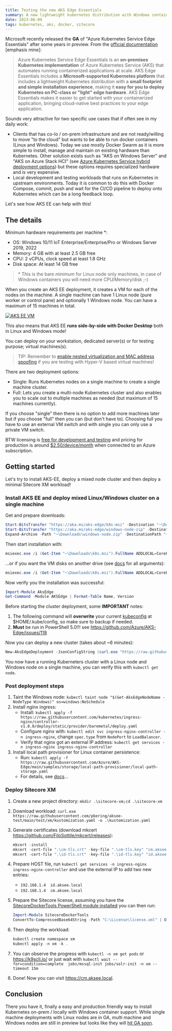 ```yaml
---
title: Testing the new AKS Edge Essentials
summary: A new lightweight kubernetes distribution with Windows container support
date: 2023-06-09
tags: kubernetes, aks, docker, sitecore
---
```


Microsoft recently released the **GA** of "Azure Kubernetes Service Edge Essentials" after some years in preview. From the [official documentation](https://learn.microsoft.com/en-us/azure/aks/hybrid/aks-edge-overview) [emphasis mine]:

> Azure Kubernetes Service Edge Essentials is an **on-premises Kubernetes implementation** of Azure Kubernetes Service (AKS) that automates running containerized applications at scale. AKS Edge Essentials includes a **Microsoft-supported Kubernetes platform** that includes a lightweight Kubernetes distribution with a **small footprint and simple installation experience**, making it **easy for you to deploy Kubernetes on PC-class or "light" edge hardware**. AKS Edge Essentials makes it easier to get started with your containerized application, bringing cloud-native best practices to your edge application.

Sounds very attractive for two specific use cases that if often see in my daily work:

- Clients that has co-lo / on-prem infrastructure and are not ready/willing to move "to the cloud" but wants to be able to run docker containers (Linux and Windows). Today we use mostly Docker Swarm as it is more simple to install, manage and maintain on existing hardware than Kubernetes. Other solution exists such as "AKS on Windows Server" and "AKS on Azure Stack HCI" (see [Azure Kubernetes Service hybrid deployment options](https://learn.microsoft.com/en-us/azure/aks/hybrid/aks-hybrid-options-overview#azure-kubernetes-service-hybrid-deployment-options)) but these options requires specialized hardware and is very expensive.
- Local development and testing workloads that runs on Kubernetes in upstream environments. Today it is common to do this with Docker Compose, commit, push and wait for the CI/CD pipeline to deploy onto Kubernetes which can be a long feedback loop.

Let's see how AKS EE can help with this!

## The details

Minimum hardware requirements per machine \*:

- OS: Windows 10/11 IoT Enterprise/Enterprise/Pro or Windows Server 2019, 2022
- Memory: 4 GB with at least 2.5 GB free
- CPU: 2 vCPUs, clock speed at least 1.8 GHz
- Disk space: At least 14 GB free

> \* This is the bare _minimum_ for Linux node only machines, in case of Windows containers you will need more CPU/Memory/disk ;-)

When you create an AKS EE deployment, it creates a VM for each of the nodes on the machine. A single machine can have 1 Linux node (pure worker or control pane) and optionally 1 Windows node. You can have a maximum of 15 machines in total.

[![AKS EE VM](/content/images/aks-edge-vm.png)](/content/images/aks-edge-vm.png)

This also means that AKS EE **runs side-by-side with Docker Desktop** both in Linux and Windows mode!

You can deploy on your workstation, dedicated server(s) or for testing purpose; virtual machines(s).

> TIP: Remember to [enable nested virtualization and MAC address spoofing](https://learn.microsoft.com/en-us/virtualization/hyper-v-on-windows/user-guide/nested-virtualization) if you are testing with Hyper-V based virtual machines!

There are two deployment options:

- Single: Runs Kubernetes nodes on a single machine to create a single machine cluster.
- Full: Lets you create a multi-node Kubernetes cluster and also enables you to scale out to multiple machines as needed (but maximum of 15 machines currently).

If you choose "single" then there is no option to add more machines later but if you choose "full" then you can (but don't have to). Choosing full you have to use an external VM switch and with single you can only use a private VM switch.

BTW licensing is [free for development and testing](https://learn.microsoft.com/en-us/azure/aks/hybrid/aks-edge-licensing) and pricing for production is around [$2.50/device/month](https://azure.microsoft.com/en-us/pricing/details/aks-ee/) when connected to an Azure subscription.

## Getting started

Let's try to install AKS-EE, deploy a mixed node cluster and then deploy a minimal Sitecore XM workload!

### Install AKS EE and deploy mixed Linux/Windows cluster on a single machine

Get and prepare downloads:

```powershell
Start-BitsTransfer "https://aka.ms/aks-edge/k8s-msi" -Destination "~\Downloads\k8s.msi"
Start-BitsTransfer "https://aka.ms/aks-edge/windows-node-zip" -Destination "~\Downloads\windows-node.zip"
Expand-Archive -Path "~\Downloads\windows-node.zip" -DestinationPath "~\Downloads"
```

Then start installation with:

```powershell
msiexec.exe /i (Get-Item "~\Downloads\k8s.msi").FullName ADDLOCAL=CoreFeature,WindowsNodeFeature /passive
```

...or if you want the VM disks on another drive (see [docs](https://learn.microsoft.com/en-us/azure/aks/hybrid/aks-edge-howto-setup-machine#install-aks-edge-essentials) for all arguments):

```powershell
msiexec.exe /i (Get-Item "~\Downloads\k8s.msi").FullName ADDLOCAL=CoreFeature,WindowsNodeFeature VHDXDIR=D:\Data\AksEdge /passiv`
```

Now verify you the installation was successful:

```powershell
Import-Module AksEdge
Get-Command -Module AKSEdge | Format-Table Name, Version
```

Before starting the cluster deployment, some **IMPORTANT** notes:

1. The following command will **overwrite** your current [kubeconfig](https://kubernetes.io/docs/concepts/configuration/organize-cluster-access-kubeconfig/) at $HOME/.kube/config, so make sure to backup if needed.
1. **Must** be run in PowerShell 5.0!!! see <https://github.com/Azure/AKS-Edge/issues/118>

Now you can deploy a new cluster (takes about ~6 minutes):

```powershell
New-AksEdgeDeployment -JsonConfigString (curl.exe "https://raw.githubusercontent.com/pbering/aksee-test/main/single-mixed.json" | Out-String)
```

You now have a running Kuberneters cluster with a Linux node and Windows node on a single machine, you can verify this with `kubectl get node`.

### Post deployment steps

1. Taint the Windows node: `kubectl taint node "$(Get-AksEdgeNodeName -NodeType Windows)" os=windows:NoSchedule`
1. Install nginx ingress:
   - Install: `kubectl apply -f https://raw.githubusercontent.com/kubernetes/ingress-nginx/controller-v1.8.0/deploy/static/provider/baremetal/deploy.yaml`
   - Configure nginx with: `kubectl edit svc ingress-nginx-controller -n ingress-nginx`, change `spec.type` from `NodePort` to `LoadBalancer`.
   - Verify that nginx got an external IP address: `kubectl get services -n ingress-nginx ingress-nginx-controller`
1. Install local path provisioner for Linux container persistence:
   - Run: `kubectl apply -f https://raw.githubusercontent.com/Azure/AKS-Edge/main/samples/storage/local-path-provisioner/local-path-storage.yaml`
   - For details, see [docs](https://learn.microsoft.com/en-us/azure/aks/hybrid/aks-edge-howto-use-storage-local-path)...

### Deploy Sitecore XM

1. Create a new project directory: `mkdir .\sitecore-xm;cd .\sitecore-xm`
1. Download workload: `curl.exe https://raw.githubusercontent.com/pbering/aksee-test/main/test/xm/kustomization.yaml -o .\kustomization.yaml`
1. Generate certificates (download mkcert <https://github.com/FiloSottile/mkcert/releases>):

   ```powershell
   mkcert -install
   mkcert -cert-file ".\cm-tls.crt" -key-file ".\cm-tls.key" "cm.aksee.local"
   mkcert -cert-file ".\id-tls.crt" -key-file ".\id-tls.key" "id.aksee.local"
   ```

1. Prepare HOST file, run `kubectl get services -n ingress-nginx ingress-nginx-controller` and use the external IP to add two new entries:

   - `192.168.1.4  id.aksee.local`
   - `192.168.1.4  cm.aksee.local`

1. Prepare the Sitecore license, assuming you have the [SitecoreDockerTools PowerShell module installed](https://github.com/Sitecore/docker-tools/blob/main/README.md#powershell-module) you can then run:

   ```powershell
   Import-Module SitecoreDockerTools
   ConvertTo-CompressedBase64String -Path "C:\License\license.xml" | Out-File -Encoding ascii -NoNewline -FilePath .\sitecore-license.txt
   ```

1. Then deploy the workload:

   ```powershell
   kubectl create namespace xm
   kubectl apply -n xm -k .
   ```

1. You can observe the progress with `kubectl -n xm get pods` or <https://k9scli.io/> or just wait with `kubectl wait --for=condition=complete  jobs/mssql-init jobs/solr-init -n xm --timeout 15m`
1. Done! Now you can visit <https://cm.aksee.local>.

## Conclusion

There you have it, finally a easy and production friendly way to install Kubernetes on-prem / locally with Windows container support. While single machine deployments with Linux nodes are in GA, multi machine and Windows nodes are still in preview but looks like they will [hit GA soon](https://github.com/Azure/AKS-Edge/milestone/2).
